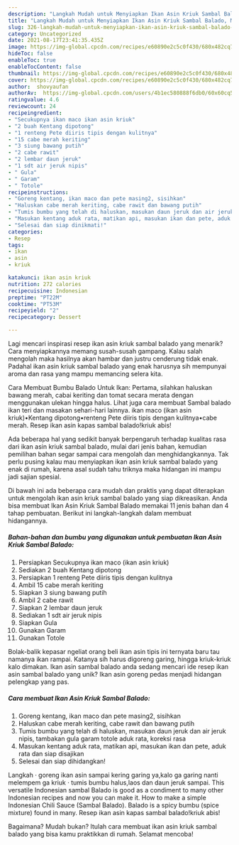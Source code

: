 ```yaml
---
description: "Langkah Mudah untuk Menyiapkan Ikan Asin Kriuk Sambal Balado, Menggugah Selera"
title: "Langkah Mudah untuk Menyiapkan Ikan Asin Kriuk Sambal Balado, Menggugah Selera"
slug: 326-langkah-mudah-untuk-menyiapkan-ikan-asin-kriuk-sambal-balado-menggugah-selera
category: Uncategorized
date: 2021-08-17T23:41:35.435Z
image: https://img-global.cpcdn.com/recipes/e60890e2c5c0f430/680x482cq70/ikan-asin-kriuk-sambal-balado-foto-resep-utama.jpg
hideToc: false
enableToc: true
enableTocContent: false
thumbnail: https://img-global.cpcdn.com/recipes/e60890e2c5c0f430/680x482cq70/ikan-asin-kriuk-sambal-balado-foto-resep-utama.jpg
cover: https://img-global.cpcdn.com/recipes/e60890e2c5c0f430/680x482cq70/ikan-asin-kriuk-sambal-balado-foto-resep-utama.jpg
author:  shovyaufan
authorAv:  https://img-global.cpcdn.com/users/4b1ec580888f6db0/60x60cq50/avatar.jpg
ratingvalue: 4.6
reviewcount: 24
recipeingredient:
- "Secukupnya ikan maco ikan asin kriuk"
- "2 buah Kentang dipotong"
- "1 renteng Pete diiris tipis dengan kulitnya"
- "15 cabe merah keriting"
- "3 siung bawang putih"
- "2 cabe rawit"
- "2 lembar daun jeruk"
- "1 sdt air jeruk nipis"
- " Gula"
- " Garam"
- " Totole"
recipeinstructions:
- "Goreng kentang, ikan maco dan pete masing2, sisihkan"
- "Haluskan cabe merah keriting, cabe rawit dan bawang putih"
- "Tumis bumbu yang telah di haluskan, masukan daun jeruk dan air jeruk nipis, tambakan gula garam totole aduk rata, koreksi rasa"
- "Masukan kentang aduk rata, matikan api, masukan ikan dan pete, aduk rata dan siap disajikan"
- "Selesai dan siap dinikmati!"
categories:
- Resep
tags:
- ikan
- asin
- kriuk

katakunci: ikan asin kriuk 
nutrition: 272 calories
recipecuisine: Indonesian
preptime: "PT22M"
cooktime: "PT53M"
recipeyield: "2"
recipecategory: Dessert

---
```



Lagi mencari inspirasi resep ikan asin kriuk sambal balado yang menarik? Cara menyiapkannya memang susah-susah gampang. Kalau salah mengolah maka hasilnya akan hambar dan justru cenderung tidak enak. Padahal ikan asin kriuk sambal balado yang enak harusnya sih mempunyai aroma dan rasa yang mampu memancing selera kita.


Cara Membuat Bumbu Balado Untuk Ikan: Pertama, silahkan haluskan bawang merah, cabai keriting dan tomat secara merata dengan menggunakan ulekan hingga halus. Lihat juga cara membuat Sambal balado ikan teri dan masakan sehari-hari lainnya. ikan maco (ikan asin kriuk)•Kentang dipotong•renteng Pete diiris tipis dengan kulitnya•cabe merah. Resep ikan asin kapas sambal balado!kriuk abis!

Ada beberapa hal yang sedikit banyak berpengaruh terhadap kualitas rasa dari ikan asin kriuk sambal balado, mulai dari jenis bahan, kemudian pemilihan bahan segar sampai cara mengolah dan menghidangkannya. Tak perlu pusing kalau mau menyiapkan ikan asin kriuk sambal balado yang enak di rumah, karena asal sudah tahu triknya maka hidangan ini mampu jadi sajian spesial.


Di bawah ini ada beberapa cara mudah dan praktis yang dapat diterapkan untuk mengolah ikan asin kriuk sambal balado yang siap dikreasikan. Anda bisa membuat Ikan Asin Kriuk Sambal Balado memakai 11 jenis bahan dan 4 tahap pembuatan. Berikut ini langkah-langkah dalam membuat hidangannya.

<!--inarticleads1-->

##### Bahan-bahan dan bumbu yang digunakan untuk pembuatan Ikan Asin Kriuk Sambal Balado:

1. Persiapkan Secukupnya ikan maco (ikan asin kriuk)
1. Sediakan 2 buah Kentang dipotong
1. Persiapkan 1 renteng Pete diiris tipis dengan kulitnya
1. Ambil 15 cabe merah keriting
1. Siapkan 3 siung bawang putih
1. Ambil 2 cabe rawit
1. Siapkan 2 lembar daun jeruk
1. Sediakan 1 sdt air jeruk nipis
1. Siapkan  Gula
1. Gunakan  Garam
1. Gunakan  Totole


Bolak-balik kepasar ngeliat orang beli ikan asin tipis ini ternyata baru tau namanya ikan rampai. Katanya sih harus digoreng garing, hingga kriuk-kriuk kalo dimakan. Ikan asin sambal balado anda sedang mencari ide resep ikan asin sambal balado yang unik? Ikan asin goreng pedas menjadi hidangan pelengkap yang pas. 

<!--inarticleads2-->

##### Cara membuat Ikan Asin Kriuk Sambal Balado:

1. Goreng kentang, ikan maco dan pete masing2, sisihkan
1. Haluskan cabe merah keriting, cabe rawit dan bawang putih
1. Tumis bumbu yang telah di haluskan, masukan daun jeruk dan air jeruk nipis, tambakan gula garam totole aduk rata, koreksi rasa
1. Masukan kentang aduk rata, matikan api, masukan ikan dan pete, aduk rata dan siap disajikan
1. Selesai dan siap dihidangkan!

Langkah · goreng ikan asin sampai kering garing ya,kalo ga garing nanti melempem ga kriuk · tumis bumbu halus,laos dan daun jeruk sampai. This versatile Indonesian sambal Balado is good as a condiment to many other Indonesian recipes and now you can make it. How to make a simple Indonesian Chili Sauce (Sambal Balado). Balado is a spicy bumbu (spice mixture) found in many. Resep ikan asin kapas sambal balado!kriuk abis! 

Bagaimana? Mudah bukan? Itulah cara membuat ikan asin kriuk sambal balado yang bisa kamu praktikkan di rumah. Selamat mencoba!
